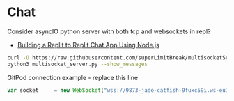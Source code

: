 Chat
====

Consider asyncIO python server with both tcp and websockets in repl?

* [Building a Replit to Replit Chat App Using Node.js](https://docs.replit.com/tutorials/15-repl-chat)


```bash
curl -O https://raw.githubusercontent.com/superLimitBreak/multisocketServer/master/multisocketServer/server/multisocket_server.py
python3 multisocket_server.py --show_messages
```

GitPod connection example - replace this line
```javascript
var socket     = new WebSocket("wss://9873-jade-catfish-9fuxc59i.ws-eu18.gitpod.io/");         // VER: connect
```
